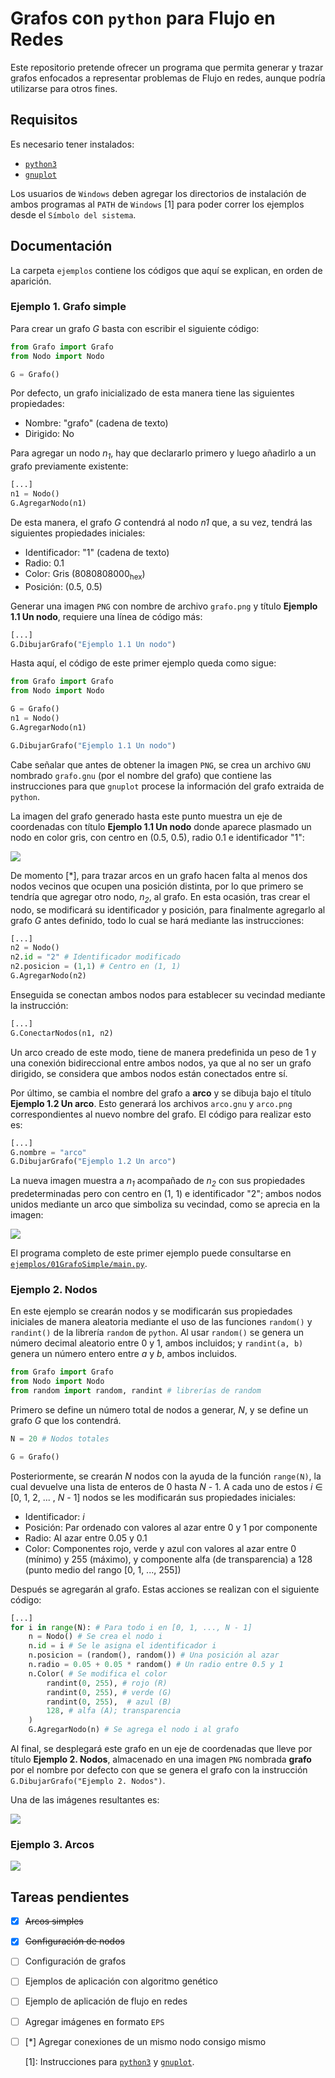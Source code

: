 # Grafos con `python` para Flujo en Redes

Este repositorio pretende ofrecer un programa que permita generar y trazar grafos enfocados a representar problemas de Flujo en redes, aunque podría utilizarse para otros fines.

## Requisitos

Es necesario tener instalados:
* [`python3`][08100e87]
* [`gnuplot`][a873f787]

Los usuarios de `Windows` deben agregar los directorios de instalación de ambos programas al `PATH` de `Windows` [1] para poder correr los ejemplos desde el `Símbolo del sistema`.

## Documentación

La carpeta `ejemplos` contiene los códigos que aquí se explican, en orden de aparición.

### Ejemplo 1. Grafo simple

Para crear un grafo *G* basta con escribir el siguiente código:

``` python
from Grafo import Grafo
from Nodo import Nodo

G = Grafo()
```

Por defecto, un grafo inicializado de esta manera tiene las siguientes propiedades:
* Nombre: "grafo" (cadena de texto)
* Dirigido: No

Para agregar un nodo *n<sub>1</sub>*, hay que declararlo primero y luego añadirlo a un grafo previamente existente:

```python
[...]
n1 = Nodo()
G.AgregarNodo(n1)
```

De esta manera, el grafo *G* contendrá al nodo *n1* que, a su vez, tendrá las siguientes propiedades iniciales:
* Identificador: "1" (cadena de texto)
* Radio: 0.1
* Color: Gris (8080808000<sub>hex</sub>)
* Posición: (0.5, 0.5)

Generar una imagen `PNG` con nombre de archivo `grafo.png` y título **Ejemplo 1.1 Un nodo**, requiere una línea de código más:

```python
[...]
G.DibujarGrafo("Ejemplo 1.1 Un nodo")
```

Hasta aquí, el código de este primer ejemplo queda como sigue:

```python
from Grafo import Grafo
from Nodo import Nodo

G = Grafo()
n1 = Nodo()
G.AgregarNodo(n1)

G.DibujarGrafo("Ejemplo 1.1 Un nodo")
```

Cabe señalar que antes de obtener la imagen `PNG`, se crea un archivo `GNU` nombrado `grafo.gnu` (por el nombre del grafo) que contiene las instrucciones para que `gnuplot` procese la información del grafo extraida de `python`.

La imagen del grafo generado hasta este punto muestra un eje de coordenadas con título **Ejemplo 1.1 Un nodo** donde aparece plasmado un nodo en color gris, con centro en (0.5, 0.5), radio 0.1 e identificador "1":

![](https://raw.githubusercontent.com/jbenavidesv87/FlujoRedes/master/ejemplos/01GrafoSimple/grafo.png)

De momento [\*], para trazar arcos en un grafo hacen falta al menos dos nodos vecinos que ocupen una posición distinta, por lo que primero se tendría que agregar otro nodo, *n<sub>2</sub>*, al grafo. En esta ocasión, tras crear el nodo, se modificará su identificador y posición, para finalmente agregarlo al grafo *G* antes definido, todo lo cual se hará mediante las instrucciones:

```python
[...]
n2 = Nodo()
n2.id = "2" # Identificador modificado
n2.posicion = (1,1) # Centro en (1, 1)
G.AgregarNodo(n2)
```

Enseguida se conectan ambos nodos para establecer su vecindad mediante la instrucción:

```python
[...]
G.ConectarNodos(n1, n2)
```

Un arco creado de este modo, tiene de manera predefinida un peso de 1 y una conexión bidireccional entre ambos nodos, ya que al no ser un grafo dirigido, se considera que ambos nodos están conectados entre sí.

Por último, se cambia el nombre del grafo a **arco** y se dibuja bajo el título **Ejemplo 1.2 Un arco**. Esto generará los archivos `arco.gnu` y `arco.png` correspondientes al nuevo nombre del grafo. El código para realizar esto es:

```python
[...]
G.nombre = "arco"
G.DibujarGrafo("Ejemplo 1.2 Un arco")
```

La nueva imagen muestra a *n<sub>1</sub>* acompañado de *n<sub>2</sub>* con sus propiedades predeterminadas pero con centro en (1, 1) e identificador "2"; ambos nodos unidos mediante un arco que simboliza su vecindad, como se aprecia en la imagen:

![](https://raw.githubusercontent.com/jbenavidesv87/FlujoRedes/master/ejemplos/01GrafoSimple/arco.png)

El programa completo de este primer ejemplo puede consultarse en [`ejemplos/01GrafoSimple/main.py`](ejemplos/01GrafoSimple/main.py).


### Ejemplo 2. Nodos

En este ejemplo se crearán nodos y se modificarán sus propiedades iniciales de manera aleatoria mediante el uso de las funciones `random()` y `randint()` de la librería `random` de `python`. Al usar `random()` se genera un número decimal aleatorio entre 0 y 1, ambos incluidos; y `randint(a, b)` genera un número entero entre *a* y *b*, ambos incluidos.

```python
from Grafo import Grafo
from Nodo import Nodo
from random import random, randint # librerías de random
```

Primero se define un número total de nodos a generar, *N*, y se define un grafo *G* que los contendrá.

```python
N = 20 # Nodos totales

G = Grafo()
```

Posteriormente, se crearán *N* nodos con la ayuda de la función `range(N)`, la cual devuelve una lista de enteros de 0 hasta *N* - 1. A cada uno de estos *i* ∈ [0, 1, 2, ... , *N* - 1] nodos se les modificarán sus propiedades iniciales:
* Identificador: *i*
* Posición: Par ordenado con valores al azar entre 0 y 1 por componente
* Radio: Al azar entre 0.05 y 0.1
* Color: Componentes rojo, verde y azul con valores al azar entre 0 (mínimo) y 255 (máximo), y componente alfa (de transparencia) a 128 (punto medio del rango [0, 1, ..., 255])

Después se agregarán al grafo. Estas acciones se realizan con el siguiente código:

```python
[...]
for i in range(N): # Para todo i en [0, 1, ..., N - 1]
    n = Nodo() # Se crea el nodo i
    n.id = i # Se le asigna el identificador i
    n.posicion = (random(), random()) # Una posición al azar
    n.radio = 0.05 + 0.05 * random() # Un radio entre 0.5 y 1
    n.Color( # Se modifica el color
        randint(0, 255), # rojo (R)
        randint(0, 255), # verde (G)
        randint(0, 255),  # azul (B)
        128, # alfa (A); transparencia
    )
    G.AgregarNodo(n) # Se agrega el nodo i al grafo
```

Al final, se desplegará este grafo en un eje de coordenadas que lleve por título **Ejemplo 2. Nodos**, almacenado en una imagen `PNG` nombrada **grafo** por el nombre por defecto con que se genera el grafo con la instrucción `G.DibujarGrafo("Ejemplo 2. Nodos")`.

Una de las imágenes resultantes es:

![](https://raw.githubusercontent.com/jbenavidesv87/FlujoRedes/master/ejemplos/02Nodos/grafo.png)


### Ejemplo 3. Arcos

![](https://raw.githubusercontent.com/jbenavidesv87/FlujoRedes/master/ejemplos/03Arcos/grafo.png)

## Tareas pendientes
- [x] ~~Arcos simples~~
- [x] ~~Configuración de nodos~~
- [ ] Configuración de grafos
- [ ] Ejemplos de aplicación con algoritmo genético
- [ ] Ejemplo de aplicación de flujo en redes
- [ ] Agregar imágenes en formato `EPS`
- [ ] [\*] Agregar conexiones de un mismo nodo consigo mismo

  [1]: Instrucciones para [`python3`][862993bb] y [`gnuplot`][2294b1ea].

  [862993bb]: https://stackoverflow.com/questions/3701646/how-to-add-to-the-pythonpath-in-windows-7 "Proceso de agregado de carpetas al `PATH` de Windows."
  [08100e87]: https://www.python.org/downloads/ "Descargas de `python3`."
  [a873f787]: https://sourceforge.net/projects/gnuplot/files/gnuplot/ "Descarga de `gnuplot`."
  [2294b1ea]: https://superuser.com/questions/1042480/execute-gnuplot-from-cmd "Instrucciones para agregar carpetas de `gnuplot` al `PATH` de Windows."
